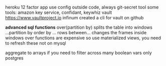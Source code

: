 heroku 12 factor app
use config outside code, always
git-secret tool
some tools: amazon key service, confidant, keywhiz
vault https://www.vaultproject.io
infinum created a cli for vault on github

**advanced sql functions**
over(partition by) splits the table into windows
...partition by order by ... rows between... changes the frames inside windows
over functions are expensive so use materialized views, you need to refresh these
not on mysql

aggregate to arrays if you need to filter across many boolean vars
only postgres